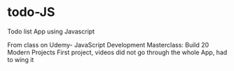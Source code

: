 # todo-JS
Todo list App using Javascript

From class on Udemy- JavaScript Development Masterclass: Build 20 Modern Projects
First project, videos did not go through the whole App, had to wing it
